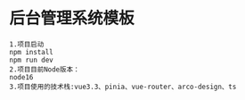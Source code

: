# 后台管理系统模板

```
1.项目启动
npm install
npm run dev
2.项目目前Node版本：
node16
3.项目使用的技术栈:vue3.3、pinia、vue-router、arco-design、ts
```

